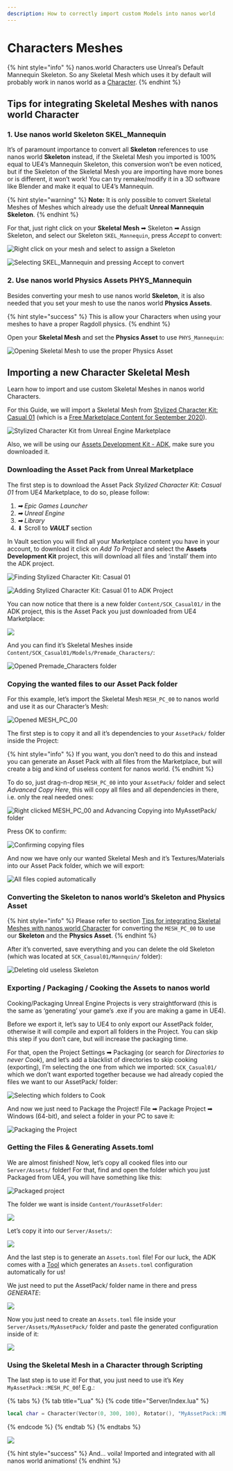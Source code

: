 ```yaml
---
description: How to correctly import custom Models into nanos world
---
```


# Characters Meshes

{% hint style="info" %}
nanos.world Characters use Unreal’s Default Mannequin Skeleton. So any Skeletal Mesh which uses it by default will probably work in nanos world as a [Character](../../scripting-reference/classes/character.md).
{% endhint %}

## Tips for integrating Skeletal Meshes with nanos world Character

### 1. Use nanos world Skeleton SKEL\_Mannequin

It’s of paramount importance to convert all **Skeleton** references to use nanos world **Skeleton** instead, if the Skeletal Mesh you imported is 100% equal to UE4’s Mannequin Skeleton, this conversion won’t be even noticed, but if the Skeleton of the Skeletal Mesh you are importing have more bones or is different, it won’t work! You can try remake/modify it in a 3D software like Blender and make it equal to UE4’s Mannequin.

{% hint style="warning" %}
**Note:** It is only possible to convert Skeletal Meshes of Meshes which already use the defualt **Unreal Mannequin Skeleton**.
{% endhint %}

For that, just right click on your **Skeletal Mesh** ➡ Skeleton ➡ Assign Skeleton, and select our Skeleton `SKEL_Mannequin`, press _Accept_ to convert:  

![Right click on your mesh and select to assign a Skeleton](https://i.imgur.com/QRuuOSj.png)

![Selecting SKEL\_Mannequin and pressing Accept to convert](../../.gitbook/assets/image%20%2847%29.png)

### 2. Use nanos world Physics Assets PHYS\_Mannequin

Besides converting your mesh to use nanos world **Skeleton**, it is also needed that you set your mesh to use the nanos world **Physics Assets**.

{% hint style="success" %}
This is allow your Characters when using your meshes to have a proper Ragdoll physics.
{% endhint %}

Open your **Skeletal Mesh** and set the **Physics Asset** to use `PHYS_Mannequin`:

![Opening Skeletal Mesh to use the proper Physics Asset](../../.gitbook/assets/image%20%2844%29.png)

## Importing a new Character Skeletal Mesh

Learn how to import and use custom Skeletal Meshes in nanos world Characters.

For this Guide, we will import a Skeletal Mesh from [Stylized Character Kit: Casual 01](https://www.unrealengine.com/marketplace/en-US/product/stylized-male-character-kit-casual) \(which is a [Free Marketplace Content for September 2020](https://www.unrealengine.com/en-US/blog/featured-free-marketplace-content---september-2020)\). 

![Stylized Character Kit from Unreal Engine Marketplace](https://i.imgur.com/JsZLaUR.jpg)

Also, we will be using our [Assets Development Kit - ADK](adk-assets-development-kit.md), make sure you downloaded it.

### Downloading the Asset Pack from Unreal Marketplace

The first step is to download the Asset Pack _Stylized Character Kit: Casual 01_ from UE4 Marketplace, to do so, please follow:

1. _➡ Epic Games Launcher_
2. _➡ Unreal Engine_
3. _➡ Library_
4. ⬇ Scroll to _**VAULT**_ section

In Vault section you will find all your Marketplace content you have in your account, to download it click on _Add To Project_ and select the **Assets Development Kit** project, this will download all files and ‘install’ them into the ADK project.  

![Finding Stylized Character Kit: Casual 01](https://i.imgur.com/cpv8sBQ.png)

![Adding Stylized Character Kit: Casual 01 to ADK Project](https://i.imgur.com/iY9pdFf.png)

You can now notice that there is a new folder `Content/SCK_Casual01/` in the ADK project, this is the Asset Pack you just downloaded from UE4 Marketplace: 

![](https://i.imgur.com/p9cCLIo.png)

And you can find it’s Skeletal Meshes inside `Content/SCK_Casual01/Models/Premade_Characters/`: 

![Opened Premade\_Characters folder](https://i.imgur.com/bFlG1Dn.png)

### Copying the wanted files to our Asset Pack folder

For this example, let’s import the Skeletal Mesh `MESH_PC_00` to nanos world and use it as our Character’s Mesh: 

![Opened MESH\_PC\_00](https://i.imgur.com/l2GRGwF.png)

The first step is to copy it and all it’s dependencies to your `AssetPack/` folder inside the Project:

{% hint style="info" %}
If you want, you don’t need to do this and instead you can generate an Asset Pack with all files from the Marketplace, but will create a big and kind of useless content for nanos world.
{% endhint %}

To do so, just drag-n-drop `MESH_PC_00` into your `AssetPack/` folder and select _Advanced Copy Here_, this will copy all files and all dependencies in there, i.e. only the real needed ones: 

![Right clicked MESH\_PC\_00 and Advancing Copying into MyAssetPack/ folder](https://i.imgur.com/UdJx5Lv.png)

Press OK to confirm: 

![Confirming copying files](https://i.imgur.com/4kaFOfL.png)

And now we have only our wanted Skeletal Mesh and it’s Textures/Materials into our Asset Pack folder, which we will export: 

![All files copied automatically](https://i.imgur.com/NtPuPpy.png)

### Converting the Skeleton to nanos world’s Skeleton and Physics Asset

{% hint style="info" %}
Please refer to section [Tips for integrating Skeletal Meshes with nanos world Character](characters-meshes.md#tips-for-integrating-skeletal-meshs-with-nanos-world-character) for converting the `MESH_PC_00` to use our **Skeleton** and the **Physics Asset**.
{% endhint %}

After it’s converted, save everything and you can delete the old Skeleton \(which was located at `SCK_Casual01/Mannquin/` folder\): 

![Deleting old useless Skeleton](https://i.imgur.com/UEoA3hd.png)

### Exporting / Packaging / Cooking the Assets to nanos world

Cooking/Packaging Unreal Engine Projects is very straightforward \(this is the same as ‘generating’ your game’s .exe if you are making a game in UE4\).

Before we export it, let’s say to UE4 to only export our AssetPack folder, otherwise it will compile and export all folders in the Project. You can skip this step if you don’t care, but will increase the packaging time.

For that, open the Project Settings ➡ Packaging \(or search for _Directories to never Cook_\), and let’s add a blacklist of directories to skip cooking \(exporting\), I’m selecting the one from which we imported: `SCK_Casual01/` which we don’t want exported together because we had already copied the files we want to our AssetPack/ folder: 

![Selecting which folders to Cook](https://i.imgur.com/ST2s6i8.png)

And now we just need to Package the Project! File ➡ Package Project ➡ Windows \(64-bit\), and select a folder in your PC to save it: 

![Packaging the Project](https://i.imgur.com/kzR11W2.png)

### Getting the Files & Generating Assets.toml

We are almost finished! Now, let’s copy all cooked files into our `Server/Assets/` folder! For that, find and open the folder which you just Packaged from UE4, you will have something like this: 

![Packaged project](https://i.imgur.com/Jec5o4j.png)

The folder we want is inside `Content/YourAssetFolder`: 

![](https://i.imgur.com/4qNmj5j.png)

Let’s copy it into our `Server/Assets/`: 

![](https://i.imgur.com/eUs7w7E.png)

And the last step is to generate an `Assets.toml` file! For our luck, the ADK comes with a [Tool](https://docs.nanos.world/modding/AssetsDevelopmentKit.html#assets-toml-generator-nanosworld-blueprints-utility-wbp-assetstomlgenerator) which generates an `Assets.toml` configuration automatically for us!

We just need to put the AssetPack/ folder name in there and press _GENERATE_: 

![](https://i.imgur.com/KAZKEOL.png)

Now you just need to create an `Assets.toml` file inside your `Server/Assets/MyAssetPack/` folder and paste the generated configuration inside of it: 

![](https://i.imgur.com/mMVEjWn.png)

### Using the Skeletal Mesh in a Character through Scripting

The last step is to use it! For that, you just need to use it’s Key `MyAssetPack::MESH_PC_00`! E.g.:

{% tabs %}
{% tab title="Lua" %}
{% code title="Server/Index.lua" %}
```lua
local char = Character(Vector(0, 300, 100), Rotator(), "MyAssetPack::MESH_PC_00")
```
{% endcode %}
{% endtab %}
{% endtabs %}

![](https://i.imgur.com/QWPDWce.png)

{% hint style="success" %}
And… voila! Imported and integrated with all nanos world animations! 
{% endhint %}

